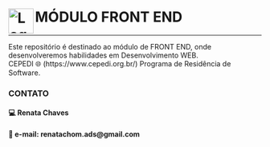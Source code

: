 # <img src="https://www.w3.org/html/logo/img/mark-word-icon.png" alt="Logo do HTML5" width="50" height="50" align="left"> MÓDULO FRONT END
<hr>
Este repositório é destinado ao módulo de FRONT END, onde desenvolveremos habilidades em Desenvolvimento WEB.
<br>  CEPEDI 🌐 (https://www.cepedi.org.br/) Programa de Residência de Software. </br>

<h3>CONTATO</h3>

<h4>‍💻 Renata Chaves</h4>
<h4>📧 e-mail: renatachom.ads@gmail.com</h4>
